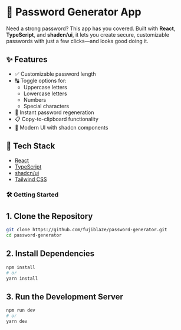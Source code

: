 # 🔐 Password Generator App

Need a strong password? This app has you covered. Built with **React**, **TypeScript**, and **shadcn/ui**, it lets you create secure, customizable passwords with just a few clicks—and looks good doing it.

## ✨ Features

- ✅ Customizable password length
- 🔠 Toggle options for:
  - Uppercase letters
  - Lowercase letters
  - Numbers
  - Special characters
- 🔁 Instant password regeneration
- 📋 Copy-to-clipboard functionality
- 🎨 Modern UI with shadcn components

## 🚀 Tech Stack

- [React](https://reactjs.org/)
- [TypeScript](https://www.typescriptlang.org/)
- [shadcn/ui](https://ui.shadcn.com/)
- [Tailwind CSS](https://tailwindcss.com/)

### 🛠️ Getting Started

## 1. Clone the Repository

```bash
git clone https://github.com/fujiblaze/password-generator.git
cd password-generator
```

## 2. Install Dependencies

```bash
npm install
# or
yarn install
```

## 3. Run the Development Server

```bash
npm run dev
# or
yarn dev
```
